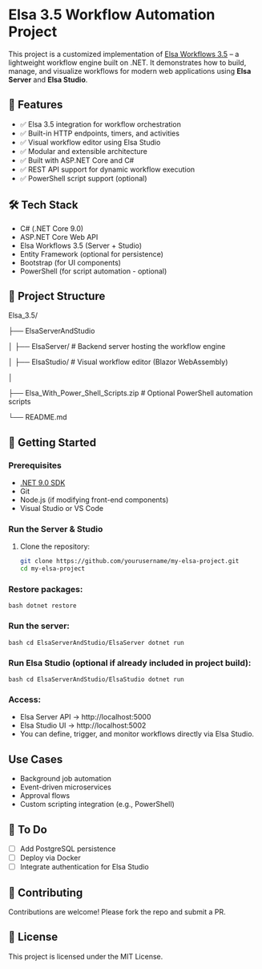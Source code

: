 # Elsa 3.5 Workflow Automation Project

This project is a customized implementation of [Elsa Workflows 3.5](https://elsa-workflows.github.io/elsa-core/) – a lightweight workflow engine built on .NET. It demonstrates how to build, manage, and visualize workflows for modern web applications using **Elsa Server** and **Elsa Studio**.

## 🚀 Features

- ✅ Elsa 3.5 integration for workflow orchestration  
- ✅ Built-in HTTP endpoints, timers, and activities  
- ✅ Visual workflow editor using Elsa Studio  
- ✅ Modular and extensible architecture  
- ✅ Built with ASP.NET Core and C#  
- ✅ REST API support for dynamic workflow execution  
- ✅ PowerShell script support (optional)

## 🛠️ Tech Stack

- C# (.NET Core 9.0)
- ASP.NET Core Web API
- Elsa Workflows 3.5 (Server + Studio)
- Entity Framework (optional for persistence)
- Bootstrap (for UI components)
- PowerShell (for script automation - optional)

## 📁 Project Structure
Elsa_3.5/

├── ElsaServerAndStudio

│ ├── ElsaServer/ # Backend server hosting the workflow engine

│ ├── ElsaStudio/ # Visual workflow editor (Blazor WebAssembly)

│

├── Elsa_With_Power_Shell_Scripts.zip # Optional PowerShell automation scripts

└── README.md

## 🧪 Getting Started

### Prerequisites

- [.NET 9.0 SDK](https://dotnet.microsoft.com/)
- Git
- Node.js (if modifying front-end components)
- Visual Studio or VS Code

### Run the Server & Studio

1. Clone the repository:
   ```bash
   git clone https://github.com/yourusername/my-elsa-project.git
   cd my-elsa-project
   
### Restore packages:
```bash dotnet restore ```

### Run the server:
```bash cd ElsaServerAndStudio/ElsaServer dotnet run ``` 

### Run Elsa Studio (optional if already included in project build):
```bash cd ElsaServerAndStudio/ElsaStudio dotnet run ```

### Access: 
- Elsa Server API → http://localhost:5000
- Elsa Studio UI → http://localhost:5002
- You can define, trigger, and monitor workflows directly via Elsa Studio.

## Use Cases 
- Background job automation
- Event-driven microservices
- Approval flows
- Custom scripting integration (e.g., PowerShell)
  
## 📌 To Do 
- [ ] Add PostgreSQL persistence
- [ ] Deploy via Docker
- [ ] Integrate authentication for Elsa Studio

## 🤝 Contributing 
Contributions are welcome! Please fork the repo and submit a PR. 

## 📜 License
This project is licensed under the MIT License.
